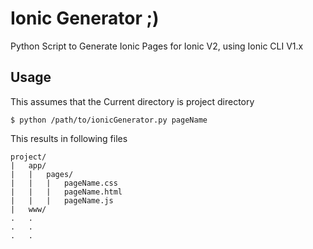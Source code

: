 # Ionic Generator ;)
Python Script to Generate Ionic Pages for Ionic V2, using Ionic CLI V1.x

## Usage
This assumes that the Current directory is project directory

    $ python /path/to/ionicGenerator.py pageName

This results in following files

	project/
	|	app/
	|	|	pages/
	|	|	|	pageName.css
	|	|	|	pageName.html
	|	|	|	pageName.js
	|	www/
	.	.
	.	.
	.	.